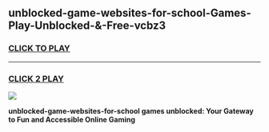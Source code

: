 
## unblocked-game-websites-for-school-Games-Play-Unblocked-&-Free-vcbz3
<h3>
<a href="https://premium76.site?title=unblocked-game-websites-for-school&ref=24A">CLICK TO PLAY</a></h3>
<hr>

<h3>
<a href="https://premium76.site?title=unblocked-game-websites-for-school&ref=24A">CLICK 2 PLAY</a>
  
</h3>

<a href="https://premium76.site?title=unblocked-game-websites-for-school&ref=24A"><img src="https://clearcache.store/games.png"></a>


**unblocked-game-websites-for-school games unblocked: Your Gateway to Fun and Accessible Online Gaming**
